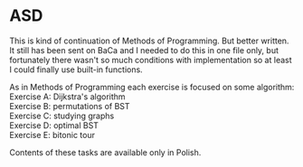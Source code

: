 # ASD
This is kind of continuation of Methods of Programming. But better written. It still has been sent on BaCa and I needed to do this in one file only, but fortunately there wasn't so much conditions with implementation so at least I could finally use built-in functions.

As in Methods of Programming each exercise is focused on some algorithm:  
Exercise A: Dijkstra's algorithm  
Exercise B: permutations of BST  
Exercise C: studying graphs  
Exercise D: optimal BST  
Exercise E: bitonic tour

Contents of these tasks are available only in Polish.
